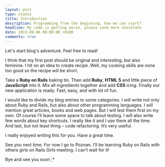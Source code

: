 ```yaml
---
layout: post
type: status
title: Introduction
description: Programming from the beginning, how we can start?
headline: My code is getting worse, please send more chocolate
date: 2013-09-06 00:00:00 +0100
comments: true
---
```


Let's start blog's adventure. Feel free to read!

I think that my first post should be original and interesting, but also feminine. I hit on an idea to create recipe. Well, my cooking skills are none too good so the recipe will be short.

Take a **Ruby on Rails** baking tin. Then add **Ruby**, **HTML 5** and little piece of **JavaScript** into it. Mix all ingredients together and add **CSS** icing. Finally our new application is ready. Fast, easy, and with lot of fun.

I would like to divide my blog entries to some categories. I will write not only about Ruby and Rails, but also about other programming languages. I will mention great articles, books and web pages. But I will test them first on my own. Of course I’ll leave some space to talk about testing. I will also write few words about key shortcuts. I really like it and I use them all the time. And last, but not least thing – code refactoring. It’s very useful.

I really enjoyed writing this for you. Have a great time.

See you next time. For now I go to Poznan. I’ll be learning Ruby on Rails with others girls on Rails Girls meeting. I can’t wait for it!

Bye and see you soon ;*

